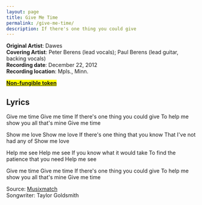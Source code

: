 ```yaml
---
layout: page
title: Give Me Time
permalink: /give-me-time/
description: If there's one thing you could give
---
```

**Original Artist**: Dawes<br>
**Covering Artist**: Peter Berens (lead vocals); Paul Berens (lead guitar, backing vocals)<br>
**Recording date**: December 22, 2012<br>
**Recording location**: Mpls., Minn.

<mark><b><a href="https://opensea.io/assets/ethereum/0x495f947276749ce646f68ac8c248420045cb7b5e/464792704295067942055326260603979070088343924201035246970139109591166746625" target="_blank">Non-fungible token</a></b><mark>

## Lyrics
Give me time
Give me time
If there's one thing you could give
To help me show you all that's mine
Give me time

Show me love
Show me love
If there's one thing that you know
That I've not had any of
Show me love

Help me see
Help me see
If you know what it would take
To find the patience that you need
Help me see

Give me time
Give me time
If there's one thing you could give
To help me show you all that's mine
Give me time

<span class="muted small">Source: </span><a class="muted small" href="https://www.musixmatch.com/lyrics/Dawes/Give-Me-Time" target="_blank">Musixmatch</a><br>
<span class="muted small">Songwriter: Taylor Goldsmith</span><br>